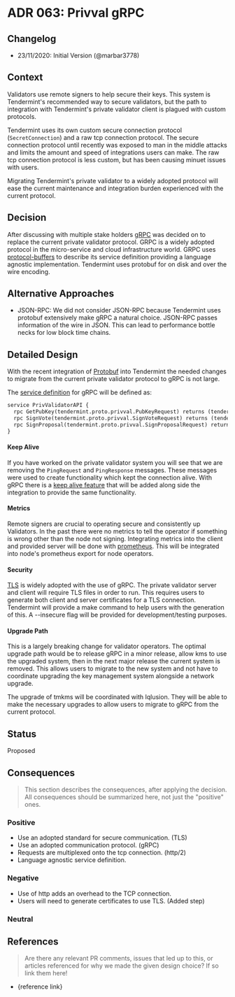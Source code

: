 # ADR 063: Privval gRPC

## Changelog

- 23/11/2020: Initial Version (@marbar3778)

## Context

Validators use remote signers to help secure their keys. This system is Tendermint's recommended way to secure validators, but the path to integration with Tendermint's private validator client is plagued with custom protocols. 

Tendermint uses its own custom secure connection protocol (`SecretConnection`) and a raw tcp connection protocol. The secure connection protocol until recently was exposed to man in the middle attacks and limits the amount and speed of integrations users can make. The raw tcp connection protocol is less custom, but has been causing minuet issues with users. 

Migrating Tendermint's private validator to a widely adopted protocol will ease the current maintenance and integration burden experienced with the current protocol. 

## Decision

After discussing with multiple stake holders [gRPC](https://grpc.io/) was decided on to replace the current private validator protocol. GRPC is a widely adopted protocol in the micro-service and cloud infrastructure world. GRPC uses [protocol-buffers](https://developers.google.com/protocol-buffers) to describe its service definition providing a language agnostic implementation. Tendermint uses protobuf for on disk and over the wire encoding. 

## Alternative Approaches

- JSON-RPC: We did not consider JSON-RPC because Tendermint uses protobuf extensively make gRPC a natural choice. JSON-RPC passes information of the wire in JSON. This can lead to performance bottle necks for low block time chains. 

## Detailed Design

With the recent integration of [Protobuf](https://developers.google.com/protocol-buffers) into Tendermint the needed changes to migrate from the current private validator protocol to gRPC is not large. 

The [service definition](https://grpc.io/docs/what-is-grpc/core-concepts/#service-definition) for gRPC will be defined as:

```proto
service PrivValidatorAPI {
  rpc GetPubKey(tendermint.proto.privval.PubKeyRequest) returns (tendermint.proto.privval.PubKeyResponse);
  rpc SignVote(tendermint.proto.privval.SignVoteRequest) returns (tendermint.proto.privval.SignedVoteResponse);
  rpc SignProposal(tendermint.proto.privval.SignProposalRequest) returns (tendermint.proto.privval.SignedProposalResponse);
}
```

#### Keep Alive

If you have worked on the private validator system you will see that we are removing the `PingRequest` and `PingResponse` messages. These messages were used to create functionality which kept the connection alive. With gRPC there is a [keep alive feature](https://github.com/grpc/grpc/blob/master/doc/keepalive.md) that will be added along side the integration to provide the same functionality. 

#### Metrics

Remote signers are crucial to operating secure and consistently up Validators. In the past there were no metrics to tell the operator if something is wrong other than the node not signing. Integrating metrics into the client and provided server will be done with [prometheus](https://github.com/grpc-ecosystem/go-grpc-prometheus). This will be integrated into node's prometheus export for node operators. 

#### Security

[TLS](https://en.wikipedia.org/wiki/Transport_Layer_Security) is widely adopted with the use of gRPC. The private validator server and client will require TLS files in order to run. This requires users to generate both client and server certificates for a TLS connection. Tendermint will provide a make command to help users with the generation of this.  A --insecure flag will be provided for development/testing purposes. 

#### Upgrade Path

This is a largely breaking change for validator operators. The optimal upgrade path would be to release gRPC in a minor release, allow kms to use the upgraded system, then in the next major release the current system is removed. This allows users to migrate to the new system and not have to coordinate upgrading the key management system alongside a network upgrade. 

The upgrade of tmkms will be coordinated with Iqlusion. They will be able to make the necessary upgrades to allow users to migrate to gRPC from the current protocol. 

## Status

Proposed

## Consequences

> This section describes the consequences, after applying the decision. All consequences should be summarized here, not just the "positive" ones.

### Positive

- Use an adopted standard for secure communication. (TLS)
- Use an adopted communication protocol. (gRPC)
- Requests are multiplexed onto the tcp connection. (http/2)
- Language agnostic service definition.

### Negative

- Use of http adds an overhead to the TCP connection.
- Users will need to generate certificates to use TLS. (Added step)

### Neutral

## References

> Are there any relevant PR comments, issues that led up to this, or articles referenced for why we made the given design choice? If so link them here!

- {reference link}

